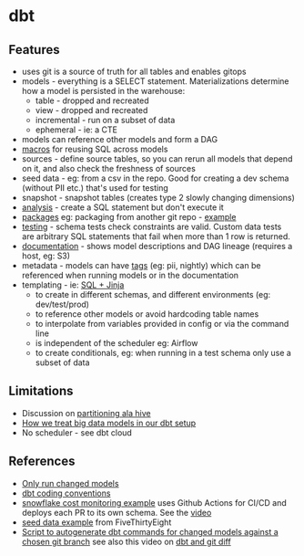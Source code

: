 
# dbt

## Features

* uses git is a source of truth for all tables and enables gitops
* models - everything is a SELECT statement. Materializations determine how a model is persisted in the warehouse:
  * table - dropped and recreated
  * view - dropped and recreated
  * incremental - run on a subset of data
  * ephemeral - ie: a CTE
* models can reference other models and form a DAG
* [macros](https://docs.getdbt.com/docs/writing-code-in-dbt/macros) for reusing SQL across models
* sources - define source tables, so you can rerun all models that depend on it, and also check the freshness of sources
* seed data - eg: from a csv in the repo. Good for creating a dev schema (without PII etc.) that's used for testing
* snapshot - snapshot tables (creates type 2 slowly changing dimensions)
* [analysis](https://docs.getdbt.com/docs/building-a-dbt-project/analyses) - create a SQL statement but don't execute it
* [packages](https://docs.getdbt.com/docs/guides/building-packages) eg: packaging from another git repo - [example](https://github.com/stkbailey/fivethirtyeight-dbt-data)
* [testing](https://docs.getdbt.com/docs/building-a-dbt-project/testing-and-documentation/testing/) - schema tests check constraints are valid. Custom data tests are arbitrary SQL statements that fail when more than 1 row is returned.
* [documentation](https://blog.getdbt.com/using-dbt-docs/) - shows model descriptions and DAG lineage (requires a host, eg: S3)
* metadata - models can have [tags](https://docs.getdbt.com/docs/building-a-dbt-project/building-models/tags/) (eg: pii, nightly) which can be referenced when running models or in the documentation 
* templating - ie: [SQL + Jinja](https://docs.getdbt.com/docs/writing-code-in-dbt/getting-started-with-jinja)
  * to create in different schemas, and different environments (eg: dev/test/prod)
  * to reference other models or avoid hardcoding table names
  * to interpolate from variables provided in config or via the command line
  * is independent of the scheduler eg: Airflow  
  * to create conditionals, eg: when running in a test schema only use a subset of data   

## Limitations
* Discussion on [partitioning ala hive](https://discourse.getdbt.com/t/on-the-limits-of-incrementality/303/6)
* [How we treat big data models in our dbt setup](https://discourse.getdbt.com/t/how-we-treat-big-data-models-in-our-dbt-setup/704)
* No scheduler - see dbt cloud

## References
* [Only run changed models](https://discourse.getdbt.com/t/tips-and-tricks-about-working-with-dbt/287/2)
* [dbt coding conventions](https://github.com/fishtown-analytics/corp/blob/master/dbt_coding_conventions.md)
* [snowflake cost monitoring example](https://github.com/randypitcherii/cloud_cost_monitoring) uses Github Actions for CI/CD and deploys each PR to its own schema. See the [video](https://www.youtube.com/watch?v=snp2hxxWgqk)
* [seed data example](https://github.com/stkbailey/fivethirtyeight-dbt-data) from FiveThirtyEight
* [Script to autogenerate dbt commands for changed models against a chosen git branch](https://gist.github.com/jtalmi/c6265c8a17120cfb150c97512cb68aa6) see also this video on [dbt and git diff](https://www.youtube.com/watch?v=m-QlIVss0UA)